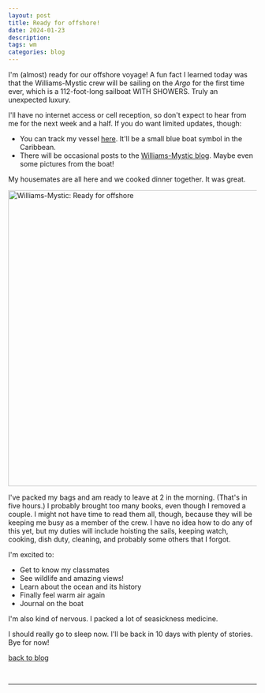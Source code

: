 ```yaml
---
layout: post
title: Ready for offshore!
date: 2024-01-23
description: 
tags: wm
categories: blog
---
```


I'm (almost) ready for our offshore voyage! A fun fact I learned today was that the Williams-Mystic crew will be sailing on the *Argo* for the first time ever, which is a 112-foot-long sailboat WITH SHOWERS. Truly an unexpected luxury.

I'll have no internet access or cell reception, so don't expect to hear from me for the next week and a half. If you do want limited updates, though:
- You can track my vessel [here](https://www.seamester.com/vessel-tracker/). It'll be a small blue boat symbol in the Caribbean.
- There will be occasional posts to the [Williams-Mystic blog](https://williamsmystic.wordpress.com/). Maybe even some pictures from the boat!

My housemates are all here and we cooked dinner together. It was great.

<a data-flickr-embed="true" href="https://www.flickr.com/photos/199935152@N07/albums/72177720314305529" title="Williams-Mystic: Ready for offshore"><img src="https://live.staticflickr.com/65535/53483833164_ce55d022ba.jpg" width="800" height="600" alt="Williams-Mystic: Ready for offshore"/></a><script async src="//embedr.flickr.com/assets/client-code.js" charset="utf-8"></script>

I've packed my bags and am ready to leave at 2 in the morning. (That's in five hours.) I probably brought too many books, even though I removed a couple. I might not have time to read them all, though, because they will be keeping me busy as a member of the crew. I have no idea how to do any of this yet, but my duties will include hoisting the sails, keeping watch, cooking, dish duty, cleaning, and probably some others that I forgot.

I'm excited to:
- Get to know my classmates
- See wildlife and amazing views!
- Learn about the ocean and its history
- Finally feel warm air again
- Journal on the boat

I'm also kind of nervous. I packed a lot of seasickness medicine.

I should really go to sleep now. I'll be back in 10 days with plenty of stories. Bye for now!

[back to blog](../../)

&nbsp;
&nbsp;
&nbsp;

***

